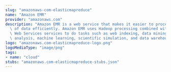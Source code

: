 ```yaml
---
slug: "amazonaws-com-elasticmapreduce"
name: "Amazon EMR"
provider: "amazonaws.com"
description: "Amazon EMR is a web service that makes it easier to process large amounts\
  \ of data efficiently. Amazon EMR uses Hadoop processing combined with several Amazon\
  \ Web Services services to do tasks such as web indexing, data mining, log file\
  \ analysis, machine learning, scientific simulation, and data warehouse management."
logo: "amazonaws.com-elasticmapreduce-logo.png"
logoMediaType: "image/png"
tags:
- name: "cloud"
stubs: "amazonaws.com-elasticmapreduce-stubs.json"
---
```

